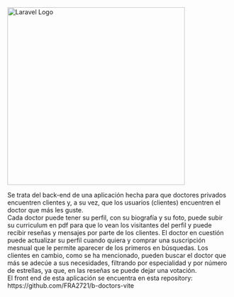 <img src="https://raw.githubusercontent.com/laravel/art/master/logo-lockup/5%20SVG/2%20CMYK/1%20Full%20Color/laravel-logolockup-cmyk-red.svg" width="400" alt="Laravel Logo">

<p> Se trata del back-end de una aplicación hecha para que doctores privados encuentren clientes y, a su vez, que los usuarios (clientes) encuentren el doctor que más les guste. <br> Cada doctor puede tener su perfil, con su biografía y su foto, puede subir su curriculum en pdf para que lo vean los visitantes del perfil y puede recibir reseñas y mensajes por parte de los clientes. El doctor en cuestión puede actualizar su perfil cuando quiera y comprar una suscripción mesnual que le permite aparecer de los primeros en búsquedas. Los clientes en cambio, como se ha mencionado, pueden buscar el doctor que más se adecúe a sus necesidades, filtrando por especialidad y por número de estrellas, ya que, en las reseñas se puede dejar una votación. 
<br>
 El front end de esta aplicación se encuentra en esta repository: https://github.com/FRA2721/b-doctors-vite </p>
